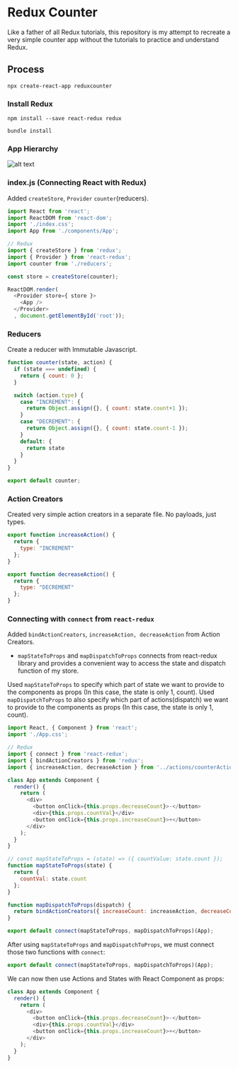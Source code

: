 # Redux Counter

Like a father of all Redux tutorials, this repository is my attempt to recreate a very simple counter app without the tutorials to practice and understand Redux.

## Process

```
npx create-react-app reduxcounter
```

### Install Redux
```
npm install --save react-redux redux
```

```
bundle install
```

### App Hierarchy
![alt text](https://github.com/withoutwax/redux-counter/tree/master/public/App_hierarcy.png")

### index.js (Connecting React with Redux)
Added ```createStore```, ```Provider``` ```counter```(reducers).  

```Javascript
import React from 'react';
import ReactDOM from 'react-dom';
import './index.css';
import App from './components/App';

// Redux
import { createStore } from 'redux';
import { Provider } from 'react-redux';
import counter from './reducers';

const store = createStore(counter);

ReactDOM.render(
  <Provider store={ store }>
    <App />
  </Provider>
  , document.getElementById('root'));
```

### Reducers
Create a reducer with Immutable Javascript.
```Javascript
function counter(state, action) {
  if (state === undefined) {
    return { count: 0 };
  }

  switch (action.type) {
    case "INCREMENT": {
      return Object.assign({}, { count: state.count+1 });
    }
    case "DECREMENT": {
      return Object.assign({}, { count: state.count-1 });
    }
    default: {
      return state
    }
  }
}

export default counter;
```

### Action Creators
Created very simple action creators in a separate file. No payloads, just types.
```Javascript
export function increaseAction() {
  return {
    type: "INCREMENT"
  };
}

export function decreaseAction() {
  return {
    type: "DECREMENT"
  };
}
```

### Connecting with ```connect``` from ```react-redux```
Added ```bindActionCreators```, ```increaseAction, decreaseAction``` from Action Creators.
 -  ```mapStateToProps``` and ```mapDispatchToProps``` connects from react-redux library and provides a convenient way to access the state and dispatch function of my store.

Used ```mapStateToProps``` to specify which part of state we want to provide to the components as props (In this case, the state is only 1, count).
Used ```mapDispatchToProps``` to also specify which part of actions(dispatch) we want to provide to the components as props (In this case, the state is only 1, count).

```Javascript
import React, { Component } from 'react';
import './App.css';

// Redux
import { connect } from 'react-redux';
import { bindActionCreators } from 'redux';
import { increaseAction, decreaseAction } from '../actions/counterActions';

class App extends Component {
  render() {
    return (
      <div>
        <button onClick={this.props.decreaseCount}>-</button>
        <div>{this.props.countVal}</div>
        <button onClick={this.props.increaseCount}>+</button>
      </div>
    );
  }
}

// const mapStateToProps = (state) => ({ countValue: state.count });
function mapStateToProps(state) {
  return {
    countVal: state.count
  };
}

function mapDispatchToProps(dispatch) {
  return bindActionCreators({ increaseCount: increaseAction, decreaseCount: decreaseAction }, dispatch);
}

export default connect(mapStateToProps, mapDispatchToProps)(App);

```

After using ```mapStateToProps``` and ```mapDispatchToProps```, we must connect those two functions with ```connect```:
```Javascript
export default connect(mapStateToProps, mapDispatchToProps)(App);
```

We can now then use Actions and States with React Component as props:
```Javascript
class App extends Component {
  render() {
    return (
      <div>
        <button onClick={this.props.decreaseCount}>-</button>
        <div>{this.props.countVal}</div>
        <button onClick={this.props.increaseCount}>+</button>
      </div>
    );
  }
}
```
